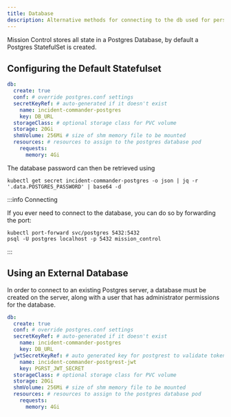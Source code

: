```yaml
---
title: Database
description: Alternative methods for connecting to the db used for persistence
---
```


Mission Control stores all state in a Postgres Database, by default a Postgres StatefulSet is created.

## Configuring the Default Statefulset

```yaml title="values.yaml"
db:
  create: true
  conf: # override postgres.conf settings
  secretKeyRef: # auto-generated if it doesn't exist
    name: incident-commander-postgres
    key: DB_URL
  storageClass: # optional storage class for PVC volume
  storage: 20Gi
  shmVolume: 256Mi # size of shm memory file to be mounted
  resources: # resources to assign to the postgres database pod
    requests:
      memory: 4Gi
```

The database password can then be retrieved using

```shell
kubectl get secret incident-commander-postgres -o json | jq -r '.data.POSTGRES_PASSWORD' | base64 -d
```

:::info Connecting

If you ever need to connect to the database, you can do so by forwarding the port:

```shell
kubectl port-forward svc/postgres 5432:5432
psql -U postgres localhost -p 5432 mission_control
```
:::

## Using an External Database

In order to connect to an existing Postgres server, a database must be created on the server, along with a user that has administrator permissions for the database.

```yaml title="values.yaml"
db:
  create: true
  conf: # override postgres.conf settings
  secretKeyRef: # auto-generated if it doesn't exist
    name: incident-commander-postgres
    key: DB_URL
  jwtSecretKeyRef: # auto generated key for postgrest to validate tokens from users
    name: incident-commander-postgrest-jwt
    key: PGRST_JWT_SECRET
  storageClass: # optional storage class for PVC volume
  storage: 20Gi
  shmVolume: 256Mi # size of shm memory file to be mounted
  resources: # resources to assign to the postgres database pod
    requests:
      memory: 4Gi
```
